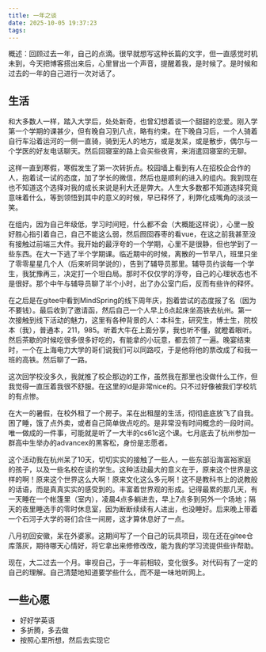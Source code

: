 ```yaml
---
title: 一年之谈
date: 2025-10-05 19:37:23
tags:
---
```



概述：回顾过去一年，自己的点滴。很早就想写这种长篇的文字，但一直感觉时机未到，今天把博客搭出来后，心里冒出一个声音，提醒着我，是时候了。是时候和过去的一年的自己进行一次对话了。


## 生活

和大多数人一样，踏入大学后，处处新奇，也曾幻想着谈一个甜甜的恋爱。刚入学第一个学期的课甚少，但有晚自习到八点，略有约束。在下晚自习后，一个人骑着自行车沿着运河的一侧一直骑，骑到无人的地方，或是发呆，或是散步，偶尔与一个学医的好友电话聊天。然后回寝室的路上会买些夜宵，来消遣回寝室的无聊。


这样一直到寒假，寒假发生了第一次转折点。校园墙上看到有人在招校企合作的人，抱着试一试的态度，加了学长的微信，然后也是顺利的进入的组内。我到现在也不知道这个选择对我的成长来说是利大还是弊大。人生大多数都不知道选择究竟意味着什么，等到领悟到其中的意义的时候，早已释怀了，利弊化成嘴角的淡淡一笑。


在组内，因为自己年级低，学习时间短，什么都不会（大概能这样说），心里一股好胜心指引着自己，自己不能这么弱，然后囫囵吞枣的看vue，在这之前我甚至没有接触过前端三大件。我开始的最浮夸的一个学期，心里不是很静，但也学到了一些东西。在大一下逃了半个学期课。临近期中的时候，离散的一节早八，班里只坐了零零星星几个人（后来听同学说的），告到了辅导员那里。辅导员约谈每一个学生，我犹豫再三，决定打一个坦白局。那时不仅仅学的浮夸，自己的心理状态也不是很好。那个中午与辅导员聊了半个小时，出了办公室门后，反而有些许的释怀。


在之后是在gitee中看到MindSpring的线下周年庆，抱着尝试的态度报了名（因为不要钱）。最后收到了邀请函，然后自己一个人早上6点起床坐高铁去杭州。第一次接触到线下活动的魅力，这里有各种背景的人：本科生，研究生，博士生，院校本（我），普通本，211，985。听着大牛在上面分享，我也听不懂，就瞪着眼听。然后茶歇的时候吃很多很多好吃的，有能拿的小玩意，都去领了一遍。晚宴结束时，一个在上海电力大学的哥们说我们可以同路哎，于是他将他的票改成了和我一班的高铁。然后聊了一路。



这次回学校没多久，我就推了校企那边的工作，虽然我在那里也没做什么工作，但我觉得一直压着我很不舒服。在这里的ld是非常nice的。只不过好像被我们学校坑的有点惨。


在大一的暑假，在校外租了一个房子。呆在出租屋的生活，彻彻底底放飞了自我。困了睡，饿了点外卖，或者自己简单做点吃的。是非常没有时间概念的一段时间。唯一做成的一件事，可能就是听了一大半的cs61c这个课。七月底去了杭州参加一群高中生举办的advancex的黑客松，身份是志愿者。



这个活动我在杭州呆了10天，切切实实的接触了一些人，一些东部沿海富裕家庭的孩子，以及一些名校在读的学生。这种活动最大的意义在于，原来这个世界是这样的啊！原来这个世界这么大啊！原来文化这么多元啊！这不是教科书上的说教般的话语，而是真真实实的感受到的。丰富着世界观的形成。记得最累的那几天，有一天睡在一个帐篷里（室内），凌晨4点多躺进去，早上7点多到另外一个场地；隔天的夜里睡选手的零时休息室，因为断断续续有人进出，也没睡好。后来晚上带着一个石河子大学的哥们合住一间房，这才算休息好了一点。



八月初回安徽，呆在外婆家。这期间写了一个自己的玩具项目，现在还在gitee仓库落灰，期待哪天心情好，将它拿出来修修改改，能为我的学习流提供些许帮助。



现在，大二过去一个月。审视自己，于一年前相较，变化很多。对代码有了一定的自己的理解。自己清楚地知道要学些什么，而不是一味地听网上。


## 一些心愿

- 好好学英语
- 多折腾，多去做
- 按照心里所想，然后去实现它